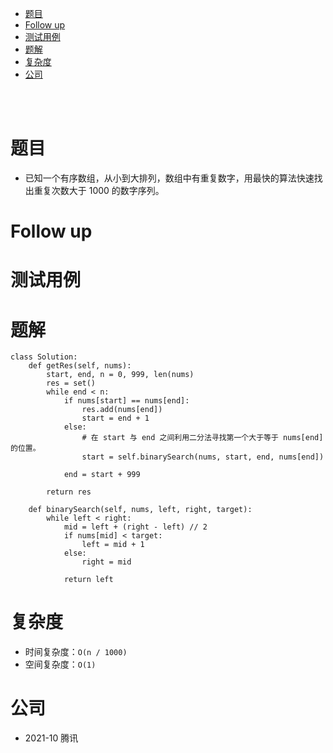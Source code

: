 - [题目](#题目)
- [Follow up](#follow-up)
- [测试用例](#测试用例)
- [题解](#题解)
- [复杂度](#复杂度)
- [公司](#公司)

</br></br>

# 题目
- 已知一个有序数组，从小到大排列，数组中有重复数字，用最快的算法快速找出重复次数大于 1000 的数字序列。

# Follow up

# 测试用例

# 题解
```
class Solution:
    def getRes(self, nums):
        start, end, n = 0, 999, len(nums)
        res = set()
        while end < n:
            if nums[start] == nums[end]:
                res.add(nums[end])
                start = end + 1
            else:
                # 在 start 与 end 之间利用二分法寻找第一个大于等于 nums[end] 的位置。
                start = self.binarySearch(nums, start, end, nums[end])
            
            end = start + 999
        
        return res

    def binarySearch(self, nums, left, right, target):
        while left < right:
            mid = left + (right - left) // 2
            if nums[mid] < target:
                left = mid + 1
            else:
                right = mid

            return left
```

# 复杂度
- 时间复杂度：`O(n / 1000)`
- 空间复杂度：`O(1)`

# 公司
- 2021-10 腾讯